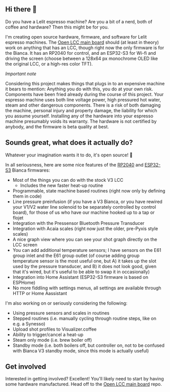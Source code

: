 ## Hi there 👋

Do you have a Lelit espresso machine? Are you a bit of a nerd, both of coffee and hardware? Then this might be for you.

I'm creating open source hardware, firmware, and software for Lelit espresso machines. The [Open LCC main board](https://github.com/open-lcc/open-lcc-board) should (at least in theory) work on anything that has an LCC, though right now the only firmware is for the Bianca. It has an RP2040 for control, and an ESP32-S3 for Wi-fi and driving the screen (choose between a 128x64 px monochrome OLED like the original LCC, or a high-res color TFT).

*Important note*

Considering this project makes things that plugs in to an expensive machine it bears to mention: Anything you do with this, you do at your own risk. Components have been fried already during the course of this project. Your espresso machine uses both line voltage power, high pressured hot water, steam and other dangerous components. There is a risk of both damaging the machine, personal injury and property damage, the liability for which you assume yourself. Installing any of the hardware into your espresso machine presumably voids its warranty. The hardware is not certified by anybody, and the firmware is beta quality at best.

## Sounds great, what does it actually do?

Whatever your imagination wants it to do, it's open source! 🌈

In all seriousness, here are some nice features of the [RP2040](https://github.com/open-lcc/rp2040-bianca) and [ESP32-S3](https://github.com/open-lcc/esphome-bianca) Bianca firmwares:

* Most of the things you can do with the stock V3 LCC
  * Includes the new faster heat-up routine
* Programmable, state machine based routines (right now only by defining them in code)
* Line pressure preinfusion (if you have a V3 Bianca, or you have rewired your V1/V2 water line solenoid to be separately controlled by control board), for those of us who have our machine hooked up to a tap or flojet
* Integration with the Pressensor Bluetooth Pressure Transducer
* Integration with Acaia scales (right now just the older, pre-Pyxis style scales)
* A nice graph view where you can see your shot graph directly on the LCC screen
* You can add additional temperature sensors; I have sensors on the E61 group inlet and the E61 group outlet (of course adding group temperature sensor is the most useful one, but A) it takes up the slot used by the pressure transducer, and B) it does not look good, given that it's wired, but it's useful to be able to swap it in occasionally)
* Integration into Home Assistant (ESP32-S3 firmware is based on ESPHome)
* No more fiddling with settings menus, all settings are available through HTTP or Home Aassistant

I'm also working on or seriously considering the following:

* Using pressure sensors and scales in routines
* Stepped routines (i.e. manually cycling through routine steps, like on e.g. a Synesso)
* Upload shot profiles to Visualizer.coffee
* Ability to trigger/cancel a heat-up
* Steam only mode (i.e. brew boiler off)
* Standby mode (i.e. both boilers off, but controller on, not to be confused with Bianca V3 standby mode, since this mode is actually useful)

## Get involved

Interested in getting involved? Excellent! You'll likely need to start by having some hardware manufactured. Head off to the [Open LCC main board](https://github.com/open-lcc/open-lcc-board) repo.

<!--

**Here are some ideas to get you started:**

🙋‍♀️ A short introduction - what is your organization all about?
🌈 Contribution guidelines - how can the community get involved?
👩‍💻 Useful resources - where can the community find your docs? Is there anything else the community should know?
🍿 Fun facts - what does your team eat for breakfast?
🧙 Remember, you can do mighty things with the power of [Markdown](https://docs.github.com/github/writing-on-github/getting-started-with-writing-and-formatting-on-github/basic-writing-and-formatting-syntax)
-->
